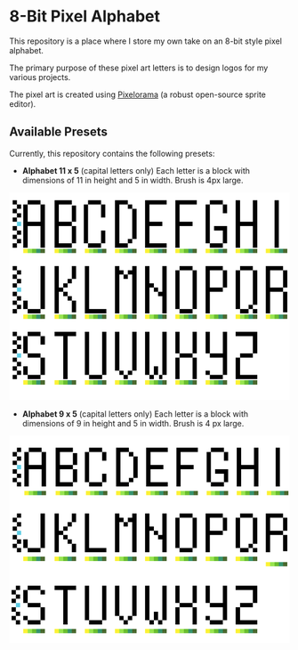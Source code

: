 # 8-Bit Pixel Alphabet

This repository is a place where I store my own take on an 8-bit style pixel alphabet.

The primary purpose of these pixel art letters is to design logos for my various projects. 

The pixel art is created using [Pixelorama](https://github.com/Orama-Interactive/Pixelorama) (a robust open-source sprite editor).

## Available Presets

Currently, this repository contains the following presets:

- **Alphabet 11 x 5** (capital letters only)
  Each letter is a block with dimensions of 11 in height and 5 in width.
  Brush is 4px large.
<p align="center"><img src="Alphabet_11x5.png"></p>

- **Alphabet 9 x 5** (capital letters only)
  Each letter is a block with dimensions of 9 in height and 5 in width.
  Brush is 4 px large.
<p align="center"><img src="Alphabet_9x5.png"></p>
